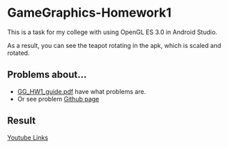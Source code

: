 # GameGraphics-Homework1

This is a task for my college with using OpenGL ES 3.0 in Android Studio.

As a result, you can see the teapot rotating in the apk, which is scaled and rotated.

## Problems about...
* [GG_HW1_guide.pdf](https://github.com/TeshShin/GameGraphics-OpenGLES-HomeWork1/blob/master/GG_HW1_guide.pdf) have what problems are.
* Or see problem [Github page](https://github.com/siamiz88/-GameGraphics-_Homework1)
## Result
[Youtube Links](https://youtube.com/shorts/GZXdvPOocSU?feature=share)
